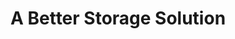 ---
title: "A Better Storage Solution"
url: /post-falls/a-better-storage-solution/
shop: storage rental
---
